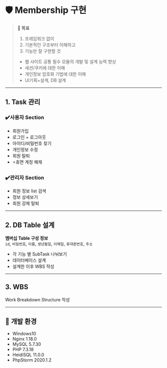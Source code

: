 # 🛡️ Membership 구현

> **🏁 목표**  
> 1. 프레임워크 없이  
> 2. 기본적인 구조부터 이해하고
> 3. 기능만 잘 구현할 것
> - 웹 사이트 공통 필수 모듈의 개발 및 설계 능력 향상
> - 세션/쿠키에 대한 이해
> - 개인정보 암호화 기법에 대한 이해
> - UI기획+설계, DB 설계

---

## 1. Task 관리

### ✔️사용자 Section

- 회원가입
- 로그인 + 로그아웃
- 아이디/비밀번호 찾기
- 개인정보 수정
- 회원 탈퇴
- ⭐휴면 계정 해제

### ✔️관리자 Section
- 회원 정보 list 검색
- 정보 상세보기
- 회원 강제 탈퇴

---

## 2. DB Table 설계

**멤버십 Table 구성 정보**  
`id`, `비밀번호`, `이름`, `생년월일`, `이메일`, `휴대폰번호`, `주소`

- 각 기능 별 SubTask 나눠보기
- 데이터베이스 설계
- 설계한 이후 WBS 작성

---

## 3. WBS
Work Breakdown Structure 작성


---

## 🧱 개발 환경

- Windows10
- Nginx 1.18.0
- MySQL 5.7.30
- PHP 7.3.18
- HeidiSQL 11.0.0
- PhpStorm 2020.1.2
